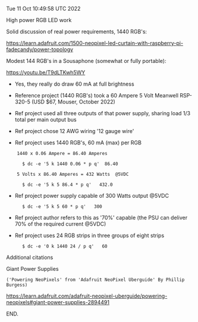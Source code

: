 Tue 11 Oct 10:49:58 UTC 2022

High power RGB LED work

  Solid discussion of real power requirements, 1440 RGB's:

  https://learn.adafruit.com/1500-neopixel-led-curtain-with-raspberry-pi-fadecandy/power-topology

  Modest 144 RGB's in a Sousaphone (somewhat or fully portable):

  https://youtu.be/T9dLTKwh5WY


  * Yes, they really do draw 60 mA at full brightness

  * Reference project (1440 RGB's) took a 60 Ampere 5 Volt Meanwell RSP-320-5 (USD $67, Mouser, October 2022)

  * Ref project used all three outputs of that power supply, sharing load 1/3 total per main output bus

  * Ref project chose 12 AWG wiring '12 gauge wire'

  * Ref project uses 1440 RGB's, 60 mA (max) per RGB
```
    1440 x 0.06 Ampere = 86.40 Amperes

      $ dc -e '5 k 1440 0.06 * p q'  86.40

    5 Volts x 86.40 Amperes = 432 Watts  @5VDC

      $ dc -e '5 k 5 86.4 * p q'   432.0
```

  * Ref project power supply capable of 300 Watts output @5VDC
```
      $ dc -e '5 k 5 60 * p q'   300
```
  * Ref project author refers to this as '70%' capable (the PSU can
    deliver 70% of the required current @5VDC)

  * Ref project uses 24 RGB strips in three groups of eight strips
```
      $ dc -e '0 k 1440 24 / p q'   60
```

Additional citations

  Giant Power Supplies

    ('Powering NeoPixels' from 'Adafruit NeoPixel Überguide' By Phillip Burgess)

  https://learn.adafruit.com/adafruit-neopixel-uberguide/powering-neopixels#giant-power-supplies-2894491

END.
